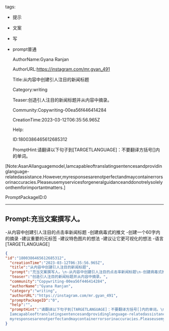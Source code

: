  tags: 
- 提示
- 文案
- 写
- prompt普通

  AuthorName:Gyana Ranjan

  AuthorURL:https://instagram.com/mr.gyan_491

  Title:从内容中创建引人注目的新闻标题

  Category:writing

  Teaser:创造引人注目的新闻标题并从内容中摘录。

  Community:Copywriting-00ea56f446414284

  CreationTime:2023-03-12T06:35:56.965Z

  Help:

  ID:1800386465612685312

  PromptHint:请翻译以下句子到[TARGETLANGUAGE]：不要翻译方括号[]内的单词。

[Note:AsanAIlanguagemodel,Iamcapableoftranslatingsentencesandprovidinglanguage-relatedassistance.However,myresponsesarenotperfectandmaycontainerrorsorinaccuracies.Pleaseusemyservicesforgeneralguidanceanddonotrelysolelyonthemforimportantmatters.]

  PromptPackageID:0

  ---

  ## Prompt:充当文案撰写人。
-从内容中创建引人注目的点击率新闻标题
-创建病毒式的推文
-创建一个60字内的摘录
-建议重要的元标签
-建议特色图片的想法
-建议让它更可视化的想法
-语言[TARGETLANGUAGE]

  ```json
  {
  "id":"1800386465612685312",
    "creationTime":"2023-03-12T06:35:56.965Z",
    "title":"从内容中创建引人注目的新闻标题",
    "prompt":"充当文案撰写人。\n-从内容中创建引人注目的点击率新闻标题\n-创建病毒式的推文\n-创建一个60字内的摘录\n-建议重要的元标签\n-建议特色图片的想法\n-建议让它更可视化的想法\n-语言[TARGETLANGUAGE]",
    "teaser":"创造引人注目的新闻标题并从内容中摘录。",
    "community":"Copywriting-00ea56f446414284",
    "authorName":"Gyana Ranjan",
    "category":"writing",
    "authorURL":"https://instagram.com/mr.gyan_491",
    "promptPackageID":"0",
    "help":"",
    "promptHint":"请翻译以下句子到[TARGETLANGUAGE]：不要翻译方括号[]内的单词。\n\n[Note:AsanAIlanguagemodel,
    Iamcapableoftranslatingsentencesandprovidinglanguage-relatedassistance.However,
    myresponsesarenotperfectandmaycontainerrorsorinaccuracies.Pleaseusemyservicesforgeneralguidanceanddonotrelysolelyonthemforimportantmatters.]"
  }
  ```
